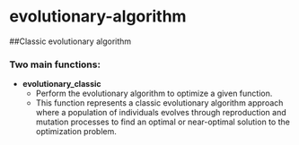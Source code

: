 # evolutionary-algorithm
##Classic evolutionary algorithm

### Two main functions:
- **evolutionary_classic**
  - Perform the evolutionary algorithm to optimize a given function.
  - This function represents a classic evolutionary algorithm approach where a
    population of individuals evolves through reproduction and mutation processes
    to find an optimal or near-optimal solution to the optimization problem.

